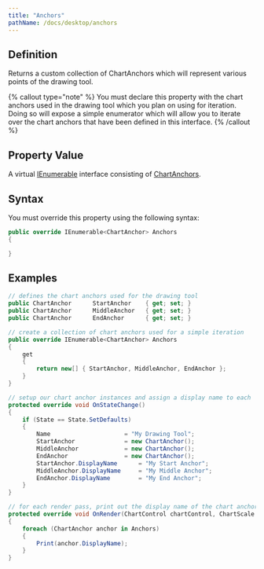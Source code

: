 ```yaml
---
title: "Anchors"
pathName: /docs/desktop/anchors
---
```


## Definition

Returns a custom collection of ChartAnchors which will represent various points of the drawing tool.

{% callout type="note" %}
You must declare this property with the chart anchors used in the drawing tool which you plan on using for iteration. Doing so will expose a simple enumerator which will allow you to iterate over the chart anchors that have been defined in this interface.
{% /callout %}

## Property Value

A virtual [IEnumerable](https://msdn.microsoft.com/en-us/library/9eekhta0%28v=vs.110%29.aspx) interface consisting of [ChartAnchors](/docs/desktop/chartanchor).

## Syntax

You must override this property using the following syntax:

```csharp
public override IEnumerable<ChartAnchor> Anchors
{

}
```

## Examples

```csharp
// defines the chart anchors used for the drawing tool
public ChartAnchor      StartAnchor    { get; set; }
public ChartAnchor      MiddleAnchor   { get; set; }
public ChartAnchor      EndAnchor      { get; set; }

// create a collection of chart anchors used for a simple iteration
public override IEnumerable<ChartAnchor> Anchors
{
    get
    {
        return new[] { StartAnchor, MiddleAnchor, EndAnchor };
    }
}

// setup our chart anchor instances and assign a display name to each
protected override void OnStateChange()
{
    if (State == State.SetDefaults)
    {
        Name                     = "My Drawing Tool";
        StartAnchor              = new ChartAnchor();
        MiddleAnchor             = new ChartAnchor();
        EndAnchor                = new ChartAnchor();
        StartAnchor.DisplayName      = "My Start Anchor";
        MiddleAnchor.DisplayName     = "My Middle Anchor";
        EndAnchor.DisplayName        = "My End Anchor";
    }
}

// for each render pass, print out the display name of the chart anchors
protected override void OnRender(ChartControl chartControl, ChartScale chartScale)
{
    foreach (ChartAnchor anchor in Anchors)
    {
        Print(anchor.DisplayName);
    }
}
```

